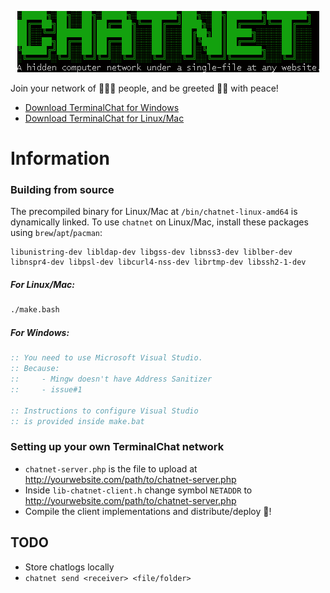 <p align=center><img src="https://raw.githubusercontent.com/MidnQP/midnqp/midnqp/cdn/terminal-chat-logo.PNG"></p>

Join your network of 👨🏻‍💻 people, and be greeted 👋🏻 with peace!

- [Download TerminalChat for Windows](https://github.com/MidnQP/TerminalChat/raw/master/bin/WinTerminalChat_latest.zip)
- [Download TerminalChat for Linux/Mac](https://github.com/MidnQP/TerminalChat/raw/master/bin/chatnet-linux-amd64)


# Information
### Building from source
The precompiled binary for Linux/Mac at `/bin/chatnet-linux-amd64` is dynamically linked. To use `chatnet` on Linux/Mac, install these packages using `brew`/`apt`/`pacman`:
```
libunistring-dev libldap-dev libgss-dev libnss3-dev liblber-dev libnspr4-dev libpsl-dev libcurl4-nss-dev librtmp-dev libssh2-1-dev
```
##### For Linux/Mac:

```sh
./make.bash
```

##### For Windows:
```bat
:: You need to use Microsoft Visual Studio.
:: Because:
::     - Mingw doesn't have Address Sanitizer
::     - issue#1

:: Instructions to configure Visual Studio
:: is provided inside make.bat
```


### Setting up your own TerminalChat network
- `chatnet-server.php` is the file to upload at http://yourwebsite.com/path/to/chatnet-server.php
- Inside `lib-chatnet-client.h` change symbol `NETADDR` to http://yourwebsite.com/path/to/chatnet-server.php
- Compile the client implementations and distribute/deploy 🚀!

## TODO
- Store chatlogs locally
- `chatnet send <receiver> <file/folder>`
